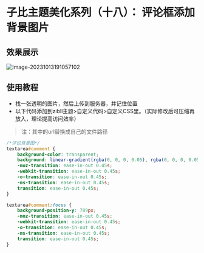 # 子比主题美化系列（十八）： 评论框添加背景图片

## 效果展示

![image-20231013191057102](https://lskypro-1309218011.cos.ap-shanghai.myqcloud.com/2023/10/13/652925c21e579.png)

## 使用教程

- 找一张透明的图片，然后上传到服务器，并记住位置
- 以下代码添加到zibll主题>自定义代码>自定义CSS里。（实际修改后可压缩再放入，理论提高访问效率）

> 注：其中的url替换成自己的文件路径

```css
/*评论背景图*/
textarea#comment {
	background-color: transparent;
	background: linear-gradient(rgba(0, 0, 0, 0.05), rgba(0, 0, 0, 0.05)),url(https://www.kabll.com/wp-content/uploads/2023/07/pinglun.png) right 10px bottom 10px no-repeat;
	-moz-transition: ease-in-out 0.45s;
	-webkit-transition: ease-in-out 0.45s;
	-o-transition: ease-in-out 0.45s;
	-ms-transition: ease-in-out 0.45s;
	transition: ease-in-out 0.45s;
}

textarea#comment:focus {
	background-position-y: 789px;
	-moz-transition: ease-in-out 0.45s;
	-webkit-transition: ease-in-out 0.45s;
	-o-transition: ease-in-out 0.45s;
	-ms-transition: ease-in-out 0.45s;
	transition: ease-in-out 0.45s;
}
```

